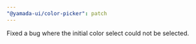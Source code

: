 ```yaml
---
"@yamada-ui/color-picker": patch
---
```


Fixed a bug where the initial color select could not be selected.
